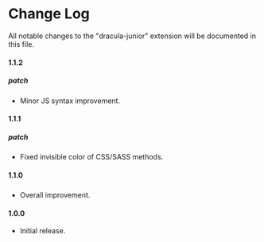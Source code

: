 # Change Log

All notable changes to the "dracula-junior" extension will be documented in this file.

#### 1.1.2
##### patch
- Minor JS syntax improvement.

#### 1.1.1
##### patch
- Fixed invisible color of CSS/SASS methods.

#### 1.1.0
#####
- Overall improvement.

#### 1.0.0
- Initial release.
